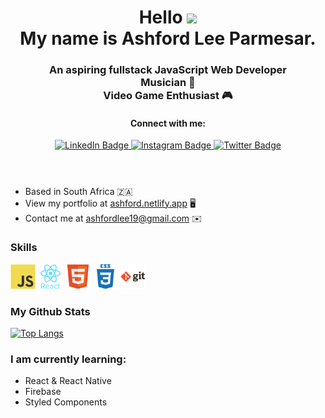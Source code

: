 

<div id="header" align="center">
  <h1>Hello <img src="https://media.giphy.com/media/hvRJCLFzcasrR4ia7z/giphy.gif" width="30px"/></br>My name is Ashford Lee Parmesar.</h1>
  
  
  <h3>An aspiring fullstack JavaScript Web Developer</br>Musician 🎸</br>Video Game Enthusiast 🎮</h3>
  
  <h4>Connect with me:</h4>
  
  
  <div id="badges">
  <a href="https://www.linkedin.com/in/ashfordleeparmesar">
    <img src="https://img.shields.io/badge/LinkedIn-blue?style=for-the-badge&logo=linkedin&logoColor=white" alt="LinkedIn Badge"/>
  </a>
  <a href="https://www.instagram.com/ashfordisnotonfire_">
    <img src="https://img.shields.io/badge/Instagram-purple?style=for-the-badge&logo=instagram&logoColor=white" alt="Instagram Badge"/>
  </a>
  <a href="https://www.twitter.com/ashfordisonfire">
    <img src="https://img.shields.io/badge/Twitter-blue?style=for-the-badge&logo=twitter&logoColor=white" alt="Twitter Badge"/>
  </a>
    </br><img src="https://komarev.com/ghpvc/?username=ashford-lee-parmesar&style=flat-square&color=blue" alt=""/>
</div>
  <h1></h1>
</div>

- Based in South Africa 🇿🇦
- View my portfolio at <a href="https://ashford.netlify.app">ashford.netlify.app</a> 🖥
- Contact me at <a href="https://mailto:ashfordlee19@gmail.com">ashfordlee19@gmail.com</a> ✉️ 

<h3>Skills</h3>

<div>
    <img src="https://github.com/devicons/devicon/blob/master/icons/javascript/javascript-original.svg" title="JavaScript" alt="JavaScript" width="40"  height="40"/>
  <img src="https://github.com/devicons/devicon/blob/master/icons/react/react-original-wordmark.svg" title="React" alt="React" width="40" height="40"/>
  <img src="https://github.com/devicons/devicon/blob/master/icons/html5/html5-original.svg" title="HTML5" alt="HTML" width="40" height="40"/>
  <img src="https://github.com/devicons/devicon/blob/master/icons/css3/css3-plain-wordmark.svg"  title="CSS3" alt="CSS" width="40" height="40"/>
  <img src="https://github.com/devicons/devicon/blob/master/icons/git/git-original-wordmark.svg" title="Git" **alt="Git" width="40" height="40"/>
</div>

<h3>My Github Stats</h3>

[![Top Langs](https://github-readme-stats.vercel.app/api/top-langs/?username=ashford-lee-parmesar&layout=compact&theme=vision-friendly-dark)](https://github.com/anuraghazra/github-readme-stats)

<h3>I am currently learning:</h3>

- React & React Native </br>
- Firebase
- Styled Components


<!---
Ashford-Lee-Parmesar/Ashford-Lee-Parmesar is a ✨ special ✨ repository because its `README.md` (this file) appears on your GitHub profile.
You can click the Preview link to take a look at your changes.
--->
